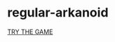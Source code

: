 # regular-arkanoid

[TRY THE GAME]([https://www.google.com](https://wldbrrt.github.io/regular-arkanoid/))
